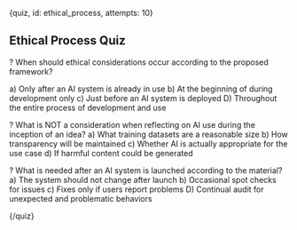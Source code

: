 
{quiz, id: ethical_process, attempts: 10}

## Ethical Process Quiz

? When should ethical considerations occur according to the proposed framework?

a) Only after an AI system is already in use
b) At the beginning of during development only
c) Just before an AI system is deployed
D) Throughout the entire process of development and use

? What is NOT a consideration when reflecting on AI use during the inception of an idea?
a) What training datasets are a reasonable size
b) How transparency will be maintained
c) Whether AI is actually appropriate for the use case
d) If harmful content could be generated

? What is needed after an AI system is launched according to the material?
a) The system should not change after launch
b) Occasional spot checks for issues
c) Fixes only if users report problems
D) Continual audit for unexpected and problematic behaviors

{/quiz}
